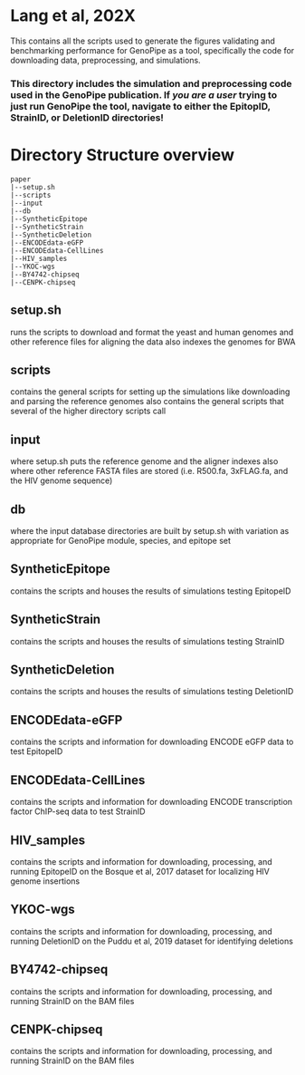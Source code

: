 # Lang et al, 202X

This contains all the scripts used to generate the figures validating and benchmarking performance for GenoPipe as a tool, specifically the code for downloading data, preprocessing, and simulations.

### This directory includes the simulation and preprocessing code used in the GenoPipe publication. If *you are a user* trying to just run GenoPipe the tool, navigate to either the EpitopID, StrainID, or DeletionID directories!


# Directory Structure overview
```
paper
|--setup.sh
|--scripts
|--input
|--db
|--SyntheticEpitope
|--SyntheticStrain
|--SyntheticDeletion
|--ENCODEdata-eGFP
|--ENCODEdata-CellLines
|--HIV_samples
|--YKOC-wgs
|--BY4742-chipseq
|--CENPK-chipseq
```

## setup.sh
runs the scripts to download and format the yeast and human genomes and other reference files for aligning the data
also indexes the genomes for BWA

## scripts
contains the general scripts for setting up the simulations like downloading and parsing the reference genomes
also contains the general scripts that several of the higher directory scripts call

## input
where setup.sh puts the reference genome and the aligner indexes
also where other reference FASTA files are stored (i.e. R500.fa, 3xFLAG.fa, and the HIV genome sequence)

## db
where the input database directories are built by setup.sh with variation as appropriate for GenoPipe module, species, and epitope set

## SyntheticEpitope
contains the scripts and houses the results of simulations testing EpitopeID

## SyntheticStrain
contains the scripts and houses the results of simulations testing StrainID

## SyntheticDeletion
contains the scripts and houses the results of simulations testing DeletionID

## ENCODEdata-eGFP
contains the scripts and information for downloading ENCODE eGFP data to test EpitopeID

## ENCODEdata-CellLines
contains the scripts and information for downloading ENCODE transcription factor ChIP-seq data to test StrainID

## HIV_samples
contains the scripts and information for downloading, processing, and running EpitopeID on the Bosque et al, 2017 dataset for localizing HIV genome insertions

## YKOC-wgs
contains the scripts and information for downloading, processing, and running DeletionID on the Puddu et al, 2019 dataset for identifying deletions

## BY4742-chipseq
contains the scripts and information for downloading, processing, and running StrainID on the BAM files

## CENPK-chipseq
contains the scripts and information for downloading, processing, and running StrainID on the BAM files
